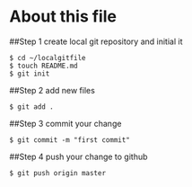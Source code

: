 About this file
======================

##Step 1 create local git repository and initial it

```
$ cd ~/localgitfile
$ touch README.md
$ git init
```


##Step 2 add new files

```
$ git add .
```


##Step 3 commit your change

```
$ git commit -m "first commit"
```

##Step 4 push your change to github

```
$ git push origin master
```
